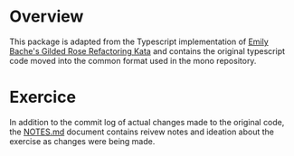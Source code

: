 # Overview

This package is adapted from the Typescript implementation of [Emily Bache's Gilded Rose Refactoring Kata](https://github.com/emilybache/GildedRose-Refactoring-Kata) and contains the original typescript code moved into the common format used in the mono repository.

# Exercice

In addition to the commit log of actual changes made to the original code, the [NOTES.md](NOTES.md) document contains reivew notes and ideation about the exercise as changes were being made.